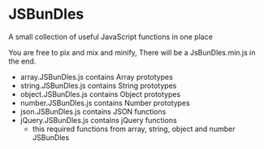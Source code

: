 JSBunDles
=========

A small collection of useful JavaScript functions in one place

You are free to pix and mix and minify,
There will be a JsBunDles.min.js in the end.

- array.JSBunDles.js contains Array prototypes
- string.JSBunDles.js contains String prototypes
- object.JSBunDles.js contains Object prototypes
- number.JSBunDles.js contains Number prototypes
- json.JSBunDles.js contains JSON functions
- jQuery.JSBunDles.js contains jQuery functions
  - this required functions from array, string, object and number JSBunDles

